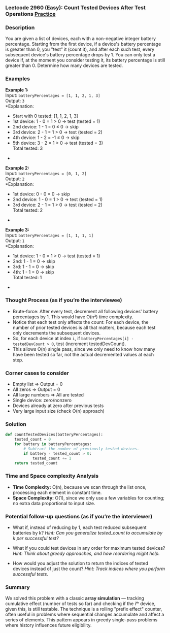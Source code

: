 ### Leetcode 2960 (Easy): Count Tested Devices After Test Operations [Practice](https://leetcode.com/problems/count-tested-devices-after-test-operations)

### Description  
You are given a list of devices, each with a non-negative integer battery percentage. Starting from the first device, if a device's battery percentage is greater than 0, you "test" it (count it), and after each such test, every subsequent device's battery percentage drops by 1. You can only test a device if, at the moment you consider testing it, its battery percentage is still greater than 0. Determine how many devices are tested.

### Examples  

**Example 1:**  
Input: `batteryPercentages = [1, 1, 2, 1, 3]`  
Output: `3`  
*Explanation:  
- Start with 0 tested: [1, 1, 2, 1, 3]  
- 1st device: 1 - 0 = 1 > 0 → test (tested = 1)  
- 2nd device: 1 - 1 = 0 ≤ 0 → skip  
- 3rd device: 2 - 1 = 1 > 0 → test (tested = 2)  
- 4th device: 1 - 2 = -1 ≤ 0 → skip  
- 5th device: 3 - 2 = 1 > 0 → test (tested = 3)  
Total tested: 3  
*

**Example 2:**  
Input: `batteryPercentages = [0, 1, 2]`  
Output: `2`  
*Explanation:  
- 1st device: 0 - 0 = 0 → skip  
- 2nd device: 1 - 0 = 1 > 0 → test (tested = 1)  
- 3rd device: 2 - 1 = 1 > 0 → test (tested = 2)  
Total tested: 2  
*

**Example 3:**  
Input: `batteryPercentages = [1, 1, 1, 1]`  
Output: `1`  
*Explanation:  
- 1st device: 1 - 0 = 1 > 0 → test (tested = 1)  
- 2nd: 1 - 1 = 0 → skip  
- 3rd: 1 - 1 = 0 → skip  
- 4th: 1 - 1 = 0 → skip  
Total tested: 1  
*

### Thought Process (as if you’re the interviewee)  
- Brute-force: After every test, decrement all following devices' battery percentages by 1. This would have O(n²) time complexity.
- Notice that each test only affects the count: For each device, the number of prior tested devices is all that matters, because each test only decrements the subsequent devices.
- So, for each device at index `i`, if `batteryPercentages[i] - testedDevCount > 0`, test (increment testedDevCount).
- This allows O(n) single pass, since we only need to know how many have been tested so far, not the actual decremented values at each step.

### Corner cases to consider  
- Empty list ⇒ Output = 0  
- All zeros ⇒ Output = 0  
- All large numbers ⇒ All are tested  
- Single device: zero/nonzero  
- Devices already at zero after previous tests  
- Very large input size (check O(n) approach)

### Solution

```python
def countTestedDevices(batteryPercentages):
    tested_count = 0
    for battery in batteryPercentages:
        # Subtract the number of previously tested devices.
        if battery - tested_count > 0:
            tested_count += 1
    return tested_count
```

### Time and Space complexity Analysis  

- **Time Complexity:** O(n), because we scan through the list once, processing each element in constant time.
- **Space Complexity:** O(1), since we only use a few variables for counting; no extra data proportional to input size.

### Potential follow-up questions (as if you’re the interviewer)  

- What if, instead of reducing by 1, each test reduced subsequent batteries by k?
  *Hint: Can you generalize tested_count to accumulate by k per successful test?*

- What if you could test devices in any order for maximum tested devices?
  *Hint: Think about greedy approaches, and how reordering might help.*

- How would you adjust the solution to return the indices of tested devices instead of just the count?
  *Hint: Track indices where you perform successful tests.*

### Summary
We solved this problem with a classic **array simulation** — tracking cumulative effect (number of tests so far) and checking if the iᵗʰ device, given this, is still testable. The technique is a rolling "prefix effect" counter, often useful in problems where sequential changes accumulate and affect a series of elements. This pattern appears in greedy single-pass problems where history influences future eligibility.